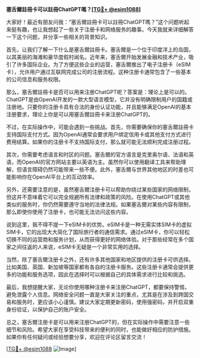 **塞舌爾註冊卡可以註冊ChatGPT嗎？[[TG💪+ @esim1088](https://t.me/s/esim1088)]**

大家好！最近有朋友问我：“塞舌爾註冊卡可以註冊ChatGPT嗎？”这个问题听起来挺有趣，也让我想起了一些关于注册卡和网络服务的趣事。今天我就来详细解答一下这个问题，并分享一些相关的背景知识。

首先，让我们了解一下什么是塞舌爾註冊卡。塞舌爾是一个位于印度洋上的岛国，以其美丽的海滩和豪华度假村闻名。近年来，塞舌爾开始发展金融和技术产业，吸引了许多国际企业。为了方便这些企业的运营，塞舌爾推出了电子注册卡（eSIM卡），允许用户通过互联网完成公司的注册流程。这种注册卡通常包含了一些基本的公司信息和服务权限。

那么，塞舌爾註冊卡是否可以用来注册ChatGPT呢？答案是：理论上是可以的。ChatGPT是由OpenAI开发的一款大型语言模型，它并没有明确限制用户的国籍或注册地。只要你的注册卡具有合法的身份认证功能，并且能够满足OpenAI的基本注册要求，理论上你是可以用塞舌爾註冊卡来注册ChatGPT的。

不过，在实际操作中，可能会遇到一些挑战。首先，你需要确保你的塞舌爾註冊卡支持国际支付方式。因为OpenAI通常会要求用户绑定信用卡或其他支付方式进行费用结算。如果你的注册卡不支持国际支付，那么就可能无法顺利完成注册过程。

其次，你需要考虑语言和时区的问题。塞舌爾的官方语言是克里奥尔语、法语和英语，而OpenAI的官方网站主要以英语为主。虽然你可以使用翻译工具来帮助理解，但语言障碍仍然可能带来一些不便。此外，塞舌爾与世界其他地区的时差也可能影响你在OpenAI平台上的互动效率。

另外，还需要注意的是，虽然塞舌爾注册卡可以帮助你绕过某些国家的网络限制，但这并不意味着它可以完全规避所有法律和政策的风险。在使用ChatGPT或其他类似的服务时，你仍然需要遵守当地的法律法规。如果塞舌爾对某些内容有限制，那么即使你使用了注册卡，也可能无法访问这些内容。

说到这里，我不得不提一下eSIM卡的优势。eSIM卡是一种无需实体SIM卡的虚拟SIM卡，它的出现大大简化了国际旅行者的通信需求。通过eSIM卡，你可以轻松切换不同的运营商和服务计划，从而获得更好的网络体验。对于那些经常在多个国家之间往返的人来说，eSIM卡无疑是一个非常实用的选择。

当然，除了塞舌爾注册卡之外，还有许多其他国家和地区提供的注册卡可供选择。比如美国、英国、新加坡等国家都有各自的注册卡服务。这些注册卡通常会提供更多的功能和服务选项，因此在选择时可以根据自己的具体需求进行比较和挑选。

最后，我想提醒大家，无论你使用哪种注册卡来注册ChatGPT，都要保持警惕，避免泄露个人信息。网络安全问题一直是大家关注的重点，尤其是在涉及到跨国交易和服务时，更应该小心谨慎。建议大家定期更新密码，使用强密码，并开启双重身份验证，以保护自己的账户安全。

总之，塞舌爾注册卡是可以用来注册ChatGPT的，但在实际操作中需要注意一些细节和风险。希望大家在享受科技带来的便利的同时，也能做好相应的防护措施。如果你有任何疑问或经验想要分享，欢迎在评论区留言交流！

[[TG💪+ @esim1088](https://t.me/s/esim1088) ![Image](https://i.postimg.cc/4NQfJmqS/Snipaste-2025-05-13-00-14-12.png)]